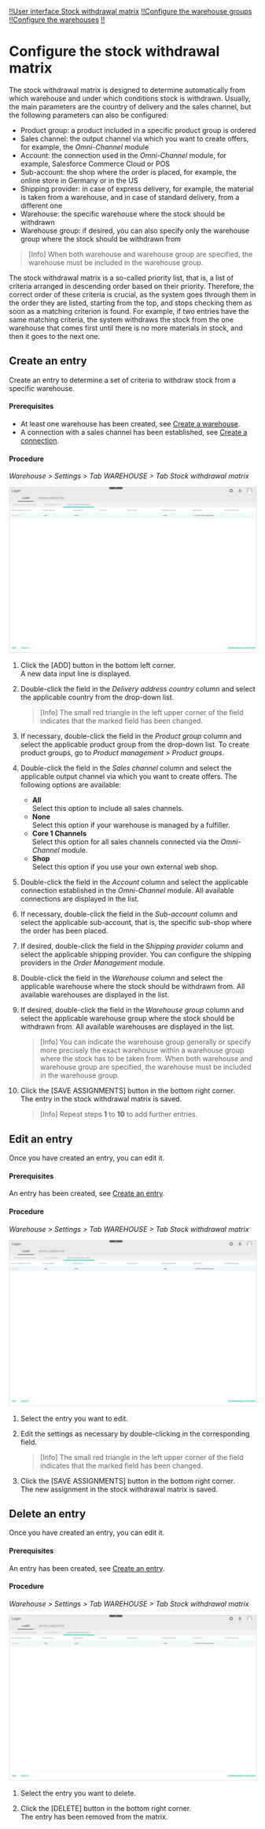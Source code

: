 
[!!User interface Stock withdrawal matrix](../UserInterface/to-be-determined)
[!!Configure the warehouse groups](./01_ConfigureWarehouseGroups.md)
[!!Configure the warehouses](./02_ConfigureWarehouses.md)
[!!](../Integration/.md)


# Configure the stock withdrawal matrix

The stock withdrawal matrix is designed to determine automatically from which warehouse and under which conditions stock is withdrawn. Usually, the main parameters are the country of delivery and the sales channel, but the following parameters can also be configured: 

- Product group: a product included in a specific product group is ordered 
- Sales channel: the output channel via which you want to create offers, for example, the *Omni-Channel* module 
- Account: the connection used in the *Omni-Channel* module, for example, Salesforce Commerce Cloud or POS 
- Sub-account: the shop where the order is placed, for example, the online store in Germany or in the US
- Shipping provider: in case of express delivery, for example, the material is taken from a warehouse, and in case of standard delivery, from a different one
- Warehouse: the specific warehouse where the stock should be withdrawn
- Warehouse group: if desired, you can also specify only the warehouse group where the stock should be withdrawn from

 > [Info] When both warehouse and warehouse group are specified, the warehouse must be included in the warehouse group.

The stock withdrawal matrix is a so-called priority list, that is, a list of criteria arranged in descending order based on their priority. Therefore, the correct order of these criteria is crucial, as the system goes through them in the order they are listed, starting from the top, and stops checking them as soon as a matching criterion is found. For example, if two entries have the same matching criteria, the system withdraws the stock from the one warehouse that comes first until there is no more materials in stock, and then it goes to the next one.   

[comment]: <> (Product group noch relevant? Product group wird in Artikelverwaltung konfiguriert, aber noch im Einsatz? Oder kann man auch in PIM?)



## Create an entry

Create an entry to determine a set of criteria to withdraw stock from a specific warehouse.

#### Prerequisites  

- At least one warehouse has been created, see [Create a warehouse](./02_ConfigureWarehouses.md#create-a-warehouse).
- A connection with a sales channel has been established, see [Create a connection](../../Channels/Integration/01_ManageConnections.md#create-a-connection). 

[comment]: <> (Check prerequisites)

#### Procedure

*Warehouse > Settings > Tab WAREHOUSE > Tab Stock withdrawal matrix*

![Stock withdrawal matrix](../../Assets/Screenshots/RetailSuiteWarehousing/Settings/Warehouse/StockWithdrawalMatrix/StockWithdrawalMatrix.png "[Stock withdrawal matrix]")

1. Click the [ADD] button in the bottom left corner.   
    A new data input line is displayed.

2. Double-click the field in the *Delivery address country* column and select the applicable country from the drop-down list.  

    > [Info] The small red triangle in the left upper corner of the field indicates that the marked field has been changed.  
    
3. If necessary, double-click the field in the *Product group* column and select the applicable product group from the drop-down list. To create product groups, go to *Product management > Product groups*.

[comment]: <> (Julian: Ist diese Funktion noch aktuell oder wird es abgebaut? Ich kann eine Gruppe erstellen und wird auch in der Lagerentnahme-Matrix angezeigt, aber wie kann ich Produkte zur Gruppe hinzufügen? In Artikelverwaltung ist die Option ausgegraut. Keine Doku von Artikelverwaltung. Ähnliche Funktion in PIM? Oder in Fakturierung?)

4. Double-click the field in the *Sales channel* column and select the applicable output channel via which you want to create offers. The following options are available: 

    - **All**  
        Select this option to include all sales channels.
    - **None**  
        Select this option if your warehouse is managed by a fulfiller.
    - **Core 1 Channels**  
        Select this option for all sales channels connected via the *Omni-Channel* module. 
    - **Shop**   
        Select this option if you use your own external web shop.

[comment]: <> (Stimmt das so? Oder kann es weitere Optionen geben? None z.B. bei NoE nud dann Arvato UK warehouse group. Ist es so, wenn man einen Fulfiller im Einsatz hat?)

5. Double-click the field in the *Account* column and select the applicable connection established in the *Omni-Channel* module. All available connections are displayed in the list.

6. If necessary, double-click the field in the *Sub-account* column and select the applicable sub-account, that is, the specific sub-shop where the order has been placed.

7. If desired, double-click the field in the *Shipping provider* column and select the applicable shipping provider. You can configure the shipping providers in the *Order Management* module.

[comment]: <> (Stimmt das so? Wo genau? Order Management > Settings > Tab SHIPPING PROVIDER > Shipping?)

8. Double-click the field in the *Warehouse* column and select the applicable warehouse where the stock should be withdrawn from. All available warehouses are displayed in the list.

9. If desired, double-click the field in the *Warehouse group* column and select the applicable warehouse group where the stock should be withdrawn from. All available warehouses are displayed in the list. 

    > [Info] You can indicate the warehouse group generally or specify more precisely the exact warehouse within a warehouse group where the stock has to be taken from. When both warehouse and warehouse group are specified, the warehouse must be included in the warehouse group.

10. Click the [SAVE ASSIGNMENTS] button in the bottom right corner.   
    The entry in the stock withdrawal matrix is saved.

    > [Info] Repeat steps **1** to **10** to add further entries.


## Edit an entry

Once you have created an entry, you can edit it.

#### Prerequisites  

An entry has been created, see [Create an entry](#create-an-entry). 

#### Procedure

*Warehouse > Settings > Tab WAREHOUSE > Tab Stock withdrawal matrix*

![Stock withdrawal matrix](../../Assets/Screenshots/RetailSuiteWarehousing/Settings/Warehouse/StockWithdrawalMatrix/StockWithdrawalMatrix.png "[Stock withdrawal matrix]")

1. Select the entry you want to edit.

2. Edit the settings as necessary by double-clicking in the corresponding field.  
    
    > [Info] The small red triangle in the left upper corner of the field indicates that the marked field has been changed.
    
3. Click the [SAVE ASSIGNMENTS] button in the bottom right corner.   
    The new assignment in the stock withdrawal matrix is saved.


## Delete an entry

Once you have created an entry, you can edit it.

#### Prerequisites  

An entry has been created, see [Create an entry](#create-an-entry). 

#### Procedure

*Warehouse > Settings > Tab WAREHOUSE > Tab Stock withdrawal matrix*

![Stock withdrawal matrix](../../Assets/Screenshots/RetailSuiteWarehousing/Settings/Warehouse/StockWithdrawalMatrix/StockWithdrawalMatrix.png "[Stock withdrawal matrix]")

1. Select the entry you want to delete.

2. Click the [DELETE] button in the bottom right corner.   
    The entry has been removed from the matrix.




